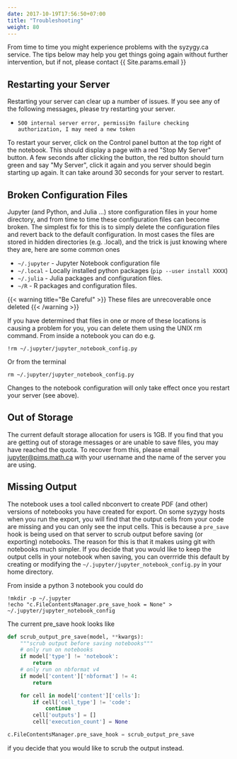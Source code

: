 ```yaml
---
date: 2017-10-19T17:56:50+07:00
title: "Troubleshooting"
weight: 80
---
```


From time to time you might experience problems with the syzygy.ca service. The
tips below may help you get things going again without further intervention, but
if not, please contact {{ Site.params.email }}

## Restarting your Server

Restarting your server can clear up a number of issues. If you see any of the
following messages, please try restarting your server.

 * `500 internal server error, permissi9n failure checking authorization, I may
   need a new token`

To restart your server, click on the Control panel button at the top right of
the notebook. This should display a page with a red "Stop My Server" button.
A few seconds after clicking the button, the red button should turn green and
say "My Server", click it again and you server should begin starting up again.
It can take around 30 seconds for your server to restart.

## Broken Configuration Files

Jupyter (and Python, and Julia ...) store configuration files in your home
directory, and from time to time these configuration files can become broken.
The simplest fix for this is to simply delete the configuration files and
revert back to the default configuration. In most cases the files are stored in
hidden directories (e.g. .local), and the trick is just knowing where they are,
here are some common ones

  * `~/.jupyter` - Jupyter Notebook configuration file
  * `~/.local` - Locally installed python packages (`pip --user install
    XXXX`)
  * `~/.julia` - Julia packages and configuration files.
  * `~/R` - R packages and configuration files.

{{< warning title="Be Careful" >}}
These files are unrecoverable once deleted
{{< /warning >}}

If you have determined that files in one or more of these locations is causing a
problem for you, you can delete them using the UNIX rm command. From inside a
notebook you can do e.g.

```shell
!rm ~/.jupyter/jupyter_notebook_config.py
```
Or from the terminal
```shell
rm ~/.jupyter/jupyter_notebook_config.py
```
Changes to the notebook configuration will only take effect once you restart
your server (see above).

## Out of Storage

The current default storage allocation for users is 1GB. If you find that you
are getting out of storage messages or are unable to save files, you may have
reached the quota. To recover from this, please email <jupyter@pims.math.ca> with
your username and the name of the server you are using.

## Missing Output

The notebook uses a tool called nbconvert to create PDF (and other) versions of
notebooks you have created for export. On some syzygy hosts when you run the
export, you will find that the output cells from your code are missing and you
can only see the input cells. This is because a `pre_save` hook is
being used on that server to scrub output before saving (or exporting)
notebooks. The reason for this is that it makes using git with notebooks much
simpler. If you decide that you would like to keep the output cells in your
notebook when saving, you can overrride this default by creating or modifying
the `~/.jupyter/jupyter_notebook_config.py` in your home directory.

From inside a python 3 notebook you could do
```shell
!mkdir -p ~/.jupyter
!echo "c.FileContentsManager.pre_save_hook = None" > ~/.jupyter/jupyter_notebook_config
```

The current pre_save hook looks like

```python
def scrub_output_pre_save(model, **kwargs):
    """scrub output before saving notebooks"""
    # only run on notebooks
    if model['type'] != 'notebook':
        return
    # only run on nbformat v4
    if model['content']['nbformat'] != 4:
        return

    for cell in model['content']['cells']:
        if cell['cell_type'] != 'code':
            continue
        cell['outputs'] = []
        cell['execution_count'] = None

c.FileContentsManager.pre_save_hook = scrub_output_pre_save
```

if you decide that you would like to scrub the output instead.
